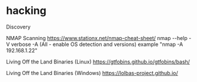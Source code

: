 # hacking

Discovery 

NMAP Scanning
https://www.stationx.net/nmap-cheat-sheet/
nmap --help
-V verbose
-A (All - enable OS detection and versions)
example "nmap -A 192.168.1.22"





Living Off the Land Binaries (Linux)
https://gtfobins.github.io/gtfobins/bash/

Living Off the Land Binaries (Windows)
https://lolbas-project.github.io/
